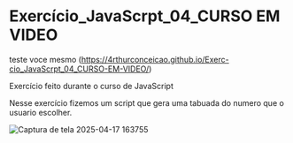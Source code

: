 # Exercício_JavaScrpt_04_CURSO EM VIDEO

teste voce mesmo (https://4rthurconceicao.github.io/Exerc-cio_JavaScrpt_04_CURSO-EM-VIDEO/)

 Exercício feito durante o curso de JavaScript

 Nesse exercício fizemos um script que gera uma tabuada do numero que o usuario escolher.
 
![Captura de tela 2025-04-17 163755](https://github.com/user-attachments/assets/f017c8bd-6ea2-4a6a-bb7b-e893013cf040)
